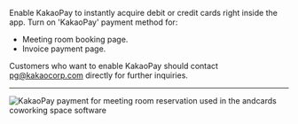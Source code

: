 Enable KakaoPay to instantly acquire debit or credit cards right inside the app. Turn on 'KakaoPay' payment method for:

- Meeting room booking page.
- Invoice payment page.

Customers who want to enable KakaoPay should contact pg@kakaocorp.com directly for further inquiries.

---

![KakaoPay payment for meeting room reservation used in the andcards coworking space software](https://d7ccq1i35b0cj.cloudfront.net/andcards-integrations-kakaopay-light-en-1920-1200.png)
